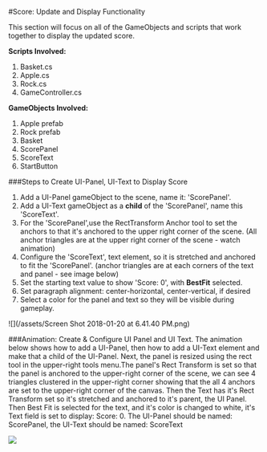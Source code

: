 #Score: Update and Display Functionality

This section will focus on all of the GameObjects and scripts that work together to display the updated score.

**Scripts Involved:**
1.  Basket.cs
2.  Apple.cs
3.  Rock.cs
4.  GameController.cs

**GameObjects Involved:**
1. Apple prefab
2. Rock prefab
3. Basket
4. ScorePanel
5. ScoreText
6. StartButton

###Steps to Create UI-Panel, UI-Text to Display Score
1. Add a UI-Panel gameObject to the scene, name it: 'ScorePanel'.  
2. Add a UI-Text gameObject as a **child** of the 'ScorePanel', name this 'ScoreText'.  
3. For the 'ScorePanel',use the RectTransform Anchor tool to set the anchors to that it's anchored to the upper right corner of the scene.  (All anchor triangles are at the upper right corner of the scene - watch animation)
4. Configure the 'ScoreText', text element, so it is stretched and anchored to fit the 'ScorePanel'. (anchor triangles are at each corners of the text and panel - see image below)
5. Set the starting text value to show 'Score: 0', with **BestFit** selected. 
6. Set paragraph alignment: center-horizontal, center-vertical, if desired
7. Select a color for the panel and text so they will be visible during gameplay.

![](/assets/Screen Shot 2018-01-20 at 6.41.40 PM.png)

###Animation: Create & Configure UI Panel and UI Text.
The animation below shows how to add a UI-Panel, then how to add a UI-Text element and make that a child of the UI-Panel.  Next, the panel is resized using the rect tool in the upper-right tools menu.The panel's Rect Transform is set so that the panel is anchored to the upper-right corner of the scene, we can see 4 triangles clustered in the upper-right corner showing that the all 4 anchors are set to the upper-right corner of the canvas.  Then the Text has it's Rect Transform set so it's stretched and anchored to it's parent, the UI Panel.  Then Best Fit is selected for the text, and it's color is changed to white, it's Text field is set to display: Score: 0.  The UI-Panel should be named: ScorePanel, the UI-Text should be named: ScoreText

![](http://g.recordit.co/EQdaJ1Vbrx.gif)



